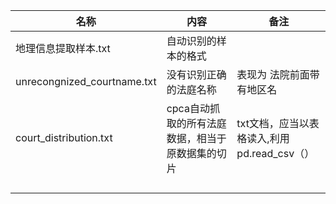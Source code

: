 | 名称                        | 内容                                             | 备注                                        |
| --------------------------- | ------------------------------------------------ | ------------------------------------------- |
| 地理信息提取样本.txt        | 自动识别的样本的格式                             |                                             |
| unrecongnized_courtname.txt | 没有识别正确的法庭名称                           | 表现为 法院前面带有地区名                   |
| court_distribution.txt      | cpca自动抓取的所有法庭数据，相当于原数据集的切片 | txt文档，应当以表格读入,利用pd.read_csv（） |
|                             |                                                  |                                             |
|                             |                                                  |                                             |
|                             |                                                  |                                             |
|                             |                                                  |                                             |

